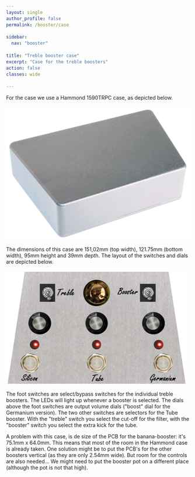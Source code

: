 ```yaml
---
layout: single
author_profile: false
permalink: /booster/case

sidebar:
  nav: "booster"

title: "Treble booster case"
excerpt: "Case for the treble boosters"
action: false
classes: wide

---
```

For the case we use a Hammond 1590TRPC case, as depicted below.

![](/assets/images/booster/case1590TRPC.png)

The dimensions of this case are 151,02mm (top width), 121.75mm (bottom width), 95mm height and 39mm depth. The layout of the switches and dials are depicted below.

![](/assets/images/booster/treblebooster.png)

The foot switches are select/bypass switches for the individual treble boosters. The LEDs will light up whenever a booster is selected. The dials above the foot switches are output volume dials ("boost" dial for the Germanium version). The two other switches are selectors for the Tube booster. With the "treble" switch you select the cut-off for the filter, with the "booster" switch you select the extra kick for the tube.

A problem with this case, is de size of the PCB for the banana-booster: it's 75.1mm x 64.0mm. This means that most of the room in the Hammond case is already taken. One solution might be to put the PCB's for the other boosters vertical (as they are only 2.54mm wide). But room for the controls are also needed... We might need to put the booster pot on a different place (although the pot is not that high).
